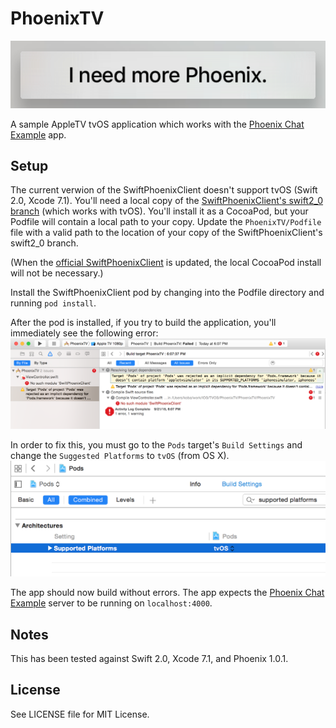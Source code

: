 PhoenixTV
=========

![Behold! Phoenix TV!](https://raw.githubusercontent.com/mudphone/PhoenixTV/master/Docs/images/NeedMoreButton.png)

A sample AppleTV tvOS application which works with the [Phoenix Chat Example](https://github.com/chrismccord/phoenix_chat_example) app.

## Setup

The current verwion of the SwiftPhoenixClient doesn't support tvOS (Swift 2.0, Xcode 7.1). You'll need a local copy of the [SwiftPhoenixClient's swift2_0 branch](https://github.com/mudphone/SwiftPhoenixClient/tree/swift2_0) (which works with tvOS). You'll install it as a CocoaPod, but your Podfile will contain a local path to your copy. Update the `PhoenixTV/Podfile` file with a valid path to the location of your copy of the SwiftPhoenixClient's swift2_0 branch.

(When the [official SwiftPhoenixClient](https://github.com/davidstump/SwiftPhoenixClient) is updated, the local CocoaPod install will not be necessary.)

Install the SwiftPhoenixClient pod by changing into the Podfile directory and running `pod install`.

After the pod is installed, if you try to build the application, you'll immediately see the following error:
![Supported Platforms error](https://raw.githubusercontent.com/mudphone/PhoenixTV/master/Docs/images/error_supported_platforms.png)

In order to fix this, you must go to the `Pods` target's `Build Settings` and change the `Suggested Platforms` to `tvOS` (from OS X).
![Supported Platforms fix](https://raw.githubusercontent.com/mudphone/PhoenixTV/master/Docs/images/fix_supported_platforms.png)

The app should now build without errors. The app expects the [Phoenix Chat Example](https://github.com/chrismccord/phoenix_chat_example) server to be running on `localhost:4000`.

## Notes

This has been tested against Swift 2.0, Xcode 7.1, and Phoenix 1.0.1.

## License

See LICENSE file for MIT License.